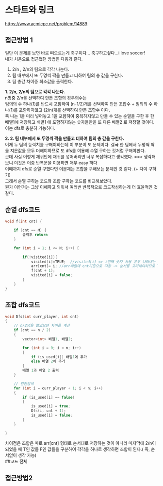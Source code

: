 # 스타트와 링크
https://www.acmicpc.net/problem/14889

## 접근방법 1
일단 이 문제를 보면 바로 떠오르는게 축구이다... 축구하고싶다...i love soccer!    
내가 처음으로 접근했던 방법은 다음과 같다.    
1. 2/n , 2/n의 팀으로 각각 나눈다.   
2. 팀 내부에서 또 두명씩 짝을 만들고 더하여 팀의 총 값을 구한다.   
3. 팀 총값 차이중 최소값을 출력한다.   
   
__1. 2/n, 2/n의 팀으로 각각 나눈다.__   
n명중 2/n을 선택하여 만든 조합의 경우의수는    
임의의 수 하나(1)를 반드시 포함하여 (n-1/2)개를 선택하여 만든 조합수 + 임의의 수 하나(1)를 포함하지않고  (2/n)개를 선택하여 만든 조합수 이다.   
즉 나는 1을 미리 넣어놓고 1을 포함하여 중복하지않고 만들 수 있는 순열을 구한 후 한 배열1에 저장하고 배열1 에 포함하지않는 숫자들만을 또 다른 배열2 로 저장할 것이다.   
이는 dfs로 충분히 가능하다.

__2. 2. 팀 내부에서 또 두명씩 짝을 만들고 더하여 팀의 총 값을 구한다.__   
이제 두 팀의 능력치를 구해야하는데 이 부분이 또 문제이다. 결국 한 팀에서 두명씩 짝을 지은값을 모두 더해야하므로 또 dfs를 이용해 수열 구하는 것처럼 구해야한다.   
근데 사실 이렇게 재귀안에 재귀를 넣어버리면 너무 복잡하다고 생각했다.
==> 생각해보니 이것은 이중 반복문을 이용하면 매우 easy 하다    
이때까지 dfs로 순열 구했다면 이문제는 조합을 구해보는 문제인 것 같다. (+ 차이 구하기)   
그래서 순열 구하는 코드와 조합 구하는 코드를 비교해보았다.   
뭔가 이런거는 그냥 이해하고 외워서 여러번 반복적으로 코드작성하는게 더 효율적인 것 같다.   
## 순열 dfs코드 
``` c++
void f(int cnt) {
	
	if (cnt == M) {
		출력후 return
	}

	for (int i = 1; i <= N; i++) {
				
		if(!visited[i]){
			visited[i]=TRUE;  //visited[i] => i번째 숫자 사용 유무 나타내는 배열
			arr[cnt]= i; //arr배열에 cnt기준으로 저장 -> 순서를 고려해야하므로 T인 것 끼리 F인 것 끼리 
			f(cnt + 1);
			visited[i] = false;
		}
	}
}
```
## 조합 dfs코드 
``` c++
void Dfs(int curr_player, int cnt)
{
	// n/2명을 뽑았으면 차이를 계산
	if (cnt == n / 2)
	{
		vector<int> 배열1, 배열2;

		for (int i = 0; i < n; i++)
		{
			if (is_used[i]) 배열1에 추가
			else 배열 2에 추가
		}
		배열 1과 배열 2 출력
	}

	// 완전탐색
	for (int i = curr_player + 1; i < n; i++)
	{
		if (is_used[i] == false)
		{
			is_used[i] = true;
			Dfs(i, cnt + 1);
			is_used[i] = false;
		}
	}

}
```
차이점은 조합은 따로 arr[cnt] 형태로 순서대로 저장하는 것이 아니라 마지막에 2/n이 되었을 때 T인 값들 F인 값들을 구분하여 각각을 하나로 생각하면 조합이 된다.( 즉, 순서없이 생각 가능)    
##코드 전체 



## 접근방법2

